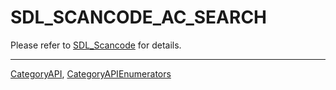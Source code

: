 # SDL_SCANCODE_AC_SEARCH

Please refer to [SDL_Scancode](SDL_Scancode) for details.

----
[CategoryAPI](CategoryAPI), [CategoryAPIEnumerators](CategoryAPIEnumerators)

